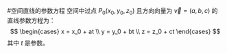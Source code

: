 #空间直线的参数方程 空间中过点 $P_0(x_0, y_0, z_0)$ 且方向向量为 $\vec{v}=(a,b,c)$ 的直线参数方程为：
    $$
    \begin{cases}
    x = x_0 + at \\
    y = y_0 + bt \\
    z = z_0 + ct
    \end{cases}
    $$
    其中 $t$ 是参数。